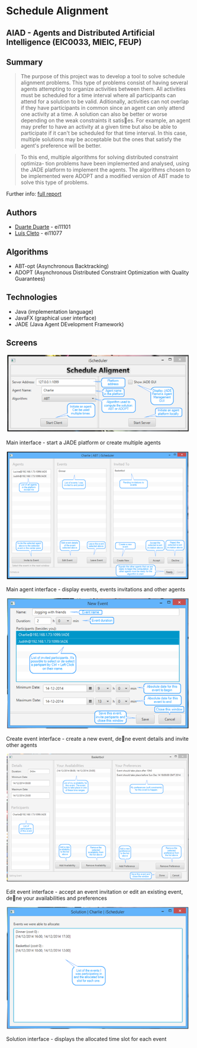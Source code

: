 Schedule Alignment
==================

AIAD - Agents and Distributed Artificial Intelligence (EIC0033, MIEIC, FEUP)
----------------------------------------------------------------------------

## Summary

> The purpose of this project was to develop a tool to solve schedule alignment
problems. This type of problems consist of having several agents attempting to
organize activities between them. All activities must be scheduled for a time
interval where all participants can attend for a solution to be valid. Aditionally,
activities can not overlap if they have participants in common since an agent
can only attend one activity at a time. A solution can also be better or worse
depending on the weak constraints it satises. For example, an agent may prefer
to have an activity at a given time but also be able to participate if it can't
be scheduled for that time interval. In this case, multiple solutions may be
acceptable but the ones that satisfy the agent's preference will be better.

> To this end, multiple algorithms for solving distributed constraint optimiza-
tion problems have been implemented and analysed, using the JADE platform to
implement the agents. The algorithms chosen to be implemented were ADOPT
and a modified version of ABT made to solve this type of problems.

Further info: [full report](docs/t04-schedule-alignment.pdf)

## Authors

- [Duarte Duarte](https://github.com/dduarte) - ei11101
- [Luís Cleto](https://github.com/luiscleto) - ei11077

## Algorithms

- ABT-opt (Asynchronous Backtracking)
- ADOPT (Asynchronous Distributed Constraint Optimization with Quality Guarantees)

## Technologies

- Java (implementation language)
- JavaFX (graphical user interface)
- JADE (Java Agent DEvelopment Framework)

## Screens

![main](docs/main.png)

Main interface - start a JADE platform or create multiple agents


![mainAgent](docs/mainAgent.png)

Main agent interface - display events, events invitations and other agents


![newEvent](docs/newEvent.png)

Create event interface - create a new event, dene event details and invite other agents


![editEvent](docs/editEvent.png)

Edit event interface - accept an event invitation or edit an existing event, dene your availabilities and preferences


![solution](docs/solution.png)

Solution interface - displays the allocated time slot for each event
